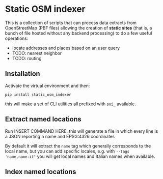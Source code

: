 # Static OSM indexer

This is a collection of scripts that can process data extracts from OpenStreetMap (PBF files) allowing the creation of __static sites__ (that is, a bunch of file hosted without any backend processing) to do a few useful operations:

* locate addresses and places based on an user query
* TODO: nearest neighbor
* TODO: routing

## Installation

Activate the virtual environment and then:

```
pip install static_osm_indexer
```

this will make a set of CLI utilities all prefixed with `soi_` available.

## Extract named locations

Run INSERT COMMAND HERE, this will generate a file in which every line is a JSON reporting a name and EPSG:4326 coordinates

By default it will extract the `name` tag which generally corresponds to the local name, but you can add specific locales, e.g. with `--tags 'name,name:it'` you will get local names and Italian names when available.

## Index named locations
